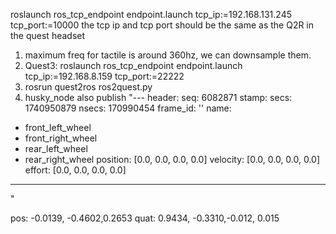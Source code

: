 roslaunch ros_tcp_endpoint endpoint.launch tcp_ip:=192.168.131.245 tcp_port:=10000
the tcp ip and tcp port should be the same as the Q2R in the quest headset


1. maximum freq for tactile is  around 360hz, we can downsample them.
2. Quest3: roslaunch ros_tcp_endpoint endpoint.launch tcp_ip:=192.168.8.159  tcp_port:=22222
3. rosrun quest2ros ros2quest.py
4. husky_node also publish "---
header: 
  seq: 6082871
  stamp: 
    secs: 1740950879
    nsecs: 170990454
  frame_id: ''
name: 
  - front_left_wheel
  - front_right_wheel
  - rear_left_wheel
  - rear_right_wheel
position: [0.0, 0.0, 0.0, 0.0]
velocity: [0.0, 0.0, 0.0, 0.0]
effort: [0.0, 0.0, 0.0, 0.0]
---
"

pos: -0.0139, -0.4602,0.2653
quat: 0.9434, -0.3310,-0.012, 0.015